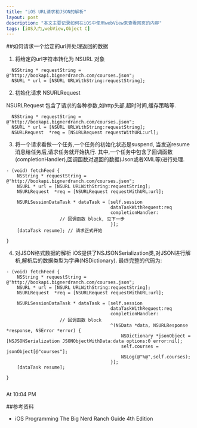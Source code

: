 ```yaml
---
title: "iOS URL请求和JSON的解析"
layout: post
description: "本文主要记录如何在iOS中使用webView来查看网页的内容"
tags: [iOS入门,webView,Object C]
---
```

##如何请求一个给定的url并处理返回的数据

1. 将给定的url字符串转化为 NSURL 对象

```object c
  NSString * requestString = @"http://bookapi.bignerdranch.com/courses.json";
  NSURL * url = [NSURL URLWithString:requestString];
```

2.  初始化请求 NSURLRequest

NSURLRequest 包含了请求的各种参数,如http头部,超时时间,缓存策略等.

```object c
  NSString * requestString = @"http://bookapi.bignerdranch.com/courses.json";
  NSURL * url = [NSURL URLWithString:requestString];
  NSURLRequest  *req = [NSURLRequest requestWithURL:url];

```

3. 将一个请求看做一个任务,一个任务的初始化状态是suspend, 当发送resume消息给任务后,请求任务就开始执行. 其中,一个任务中包含了回调函数(completionHandler),回调函数对返回的数据(Json或者XML等)进行处理.

```object c
- (void) fetchFeed {
    NSString * requestString = @"http://bookapi.bignerdranch.com/courses.json";
    NSURL * url = [NSURL URLWithString:requestString];
    NSURLRequest  *req = [NSURLRequest requestWithURL:url];
    
    NSURLSessionDataTask * dataTask = [self.session
                                       dataTaskWithRequest:req
                                       completionHandler:
					// 回调函数 block, 见下一步
                                       }];
    [dataTask resume]; // 请求正式开始

}
```

4. 对JSON格式数据的解析
iOS提供了NSJSONSerialization类,对JSON进行解析,解析后的数据类型为字典(NSDictionary). 最终完整的代码为:

```object c
- (void) fetchFeed {
    NSString * requestString = @"http://bookapi.bignerdranch.com/courses.json";
    NSURL * url = [NSURL URLWithString:requestString];
    NSURLRequest  *req = [NSURLRequest requestWithURL:url];
    
    NSURLSessionDataTask * dataTask = [self.session
                                       dataTaskWithRequest:req
                                       completionHandler:
					// 回调函数 block
                                       ^(NSData *data, NSURLResponse *response, NSError *error) { 
                                           NSDictionary *jsonObject = [NSJSONSerialization JSONObjectWithData:data options:0 error:nil];
                                           self.courses = jsonObject[@"courses"];
                                           NSLog(@"%@",self.courses);
                                       }];
    [dataTask resume];

}


```

At 10:04 PM

##参考资料
* iOS Programming The Big Nerd Ranch Guide 4th Edition

